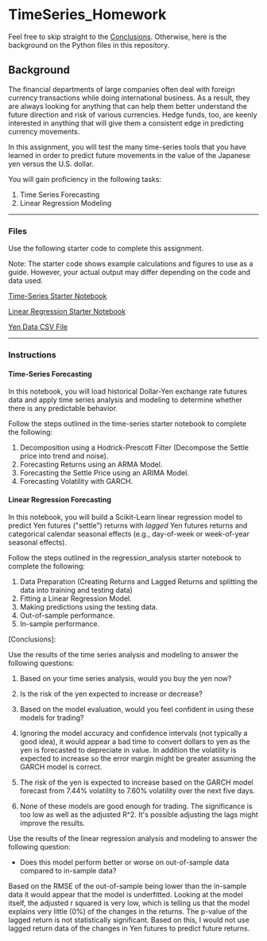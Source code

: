 # TimeSeries_Homework

Feel free to skip straight to the [Conclusions](). Otherwise, here is the background on the Python files in this repository.

## Background

The financial departments of large companies often deal with foreign currency transactions while doing international business. As a result, they are always looking for anything that can help them better understand the future direction and risk of various currencies. Hedge funds, too, are keenly interested in anything that will give them a consistent edge in predicting currency movements.

In this assignment, you will test the many time-series tools that you have learned in order to predict future movements in the value of the Japanese yen versus the U.S. dollar.

You will gain proficiency in the following tasks:

1. Time Series Forecasting
2. Linear Regression Modeling

- - -

### Files

Use the following starter code to complete this assignment. 

Note: The starter code shows example calculations and figures to use as a guide. However, your actual output may differ depending on the code and data used.

[Time-Series Starter Notebook](Starter_Code/time_series_analysis.ipynb)

[Linear Regression Starter Notebook](Starter_Code/regression_analysis.ipynb)

[Yen Data CSV File](Starter_Code/yen.csv)

- - -

### Instructions

#### Time-Series Forecasting

In this notebook, you will load historical Dollar-Yen exchange rate futures data and apply time series analysis and modeling to determine whether there is any predictable behavior.

Follow the steps outlined in the time-series starter notebook to complete the following:

1. Decomposition using a Hodrick-Prescott Filter (Decompose the Settle price into trend and noise).
2. Forecasting Returns using an ARMA Model.
3. Forecasting the Settle Price using an ARIMA Model.
4. Forecasting Volatility with GARCH.

#### Linear Regression Forecasting

In this notebook, you will build a Scikit-Learn linear regression model to predict Yen futures ("settle") returns with *lagged* Yen futures returns and categorical calendar seasonal effects (e.g., day-of-week or week-of-year seasonal effects).

Follow the steps outlined in the regression_analysis starter notebook to complete the following:

1. Data Preparation (Creating Returns and Lagged Returns and splitting the data into training and testing data)
2. Fitting a Linear Regression Model.
3. Making predictions using the testing data.
4. Out-of-sample performance.
5. In-sample performance.

[Conclusions]:

Use the results of the time series analysis and modeling to answer the following questions:

1. Based on your time series analysis, would you buy the yen now?
2. Is the risk of the yen expected to increase or decrease?
3. Based on the model evaluation, would you feel confident in using these models for trading?

1. Ignoring the model accuracy and confidence intervals (not typically a good idea), it would appear a bad time to convert dollars to yen as the yen is forecasted to depreciate in value. In addition the volatility is expected to increase so the error margin might be greater assuming the GARCH model is correct. 
2. The risk of the yen is expected to increase based on the GARCH model forecast from 7.44% volatility to 7.60% volatility over the next five days.
3. None of these models are good enough for trading. The significance is too low as well as the adjusted R^2. It's possible adjusting the lags might improve the results.


Use the results of the linear regression analysis and modeling to answer the following question:

* Does this model perform better or worse on out-of-sample data compared to in-sample data?

Based on the RMSE of the out-of-sample being lower than the in-sample data it would appear that the model is underfitted. Looking at the model itself, the adjusted r squared is very low, which is telling us that the model explains very little (0%) of the changes in the returns. The p-value of the lagged return is not statistically significant. Based on this, I would not use lagged return data of the changes in Yen futures to predict future returns.